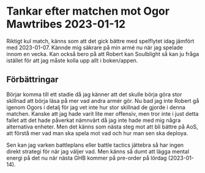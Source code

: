 # Tankar efter matchen mot Ogor Mawtribes 2023-01-12

Riktigt kul match, känns som att det gick bättre med spelflytet idag jämfört med 2023-01-07. Kännde mig säkrare på min armé nu när jag spelade innom en vecka. Kan också bero på att Robert kan Soulblight så kan ju fråga istället för att jag måste kolla upp allt i boken/appen.

## Förbättringar

Börjar komma till ett stadie då jag känner att det skulle börja göra stor skillnad att börja läsa på mer vad andra armér gör. Nu bad jag inte Robert gå igenom Ogors i detalj för jag vet inte hur stor skillnad de gjorde i denna matchen. Kanske att jag hade varit lite mer offensiv, men tror inte i just detta fallet att det hade påverkat nämnvärt då jag inte hade med mig några alternativa enheter. Men det känns som nästa steg mot att bli bättre på AoS, att förstå mer vad man ska spela mot vad och hur man sen ska deploya. 

Sen kan jag varken battleplans eller battle tactics jättebra så har ingen direkt strategi för när jag väljer vad. Men känns så dumt att lägga mental energi på det nu när nästa GHB kommer på pre-order på lördag (2023-01-14).